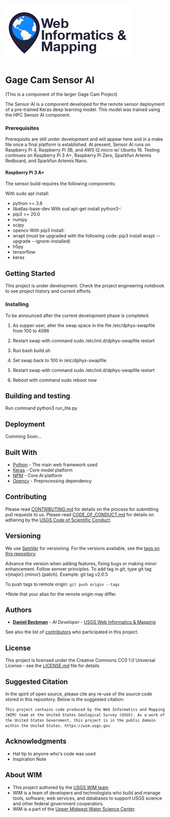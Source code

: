 ![WiM](wimlogo.png)


# Gage Cam Sensor AI

(This is a component of the larger Gage Cam Project)

The Sensor AI is a component developed for the remote sensor deployment of a pre-trained Keras deep learning model. This model was trained using the HPC Sensor AI component. 




### Prerequisites

Prerequisits are still under development and will appear here and in a make file once a final platform is established. At present, Sensor AI runs on Raspberry Pi 4, Raspberry Pi 3B, and AWS t2.micro w/ Ubuntu 16. Testing continues on Raspberry Pi 3 A+, Raspberry Pi Zero, Sparkfun Artemis Redboard, and Sparkfun Artemis Nano.

#### Raspberry Pi 3 A+ 
The sensor build requires the following components:

With sudo apt install:
- python >= 3.6
- libatlas-base-dev
With sud apt-get install python3-: 
- pip3 >= 20.0
- numpy
- scipy
- opencv
With pip3 install:
- wrapt (must be upgraded with the following code: pip3 install wrapt --upgrade --ignore-installed)
- h5py
- tensorflow
- keras


## Getting Started

This project is under development. Check the project engineering notebook to see project history and current efforts.

### Installing

To be announced after the current development phase is completed.

1. As supper user, alter the swap space in the file  /etc/dphys-swapfile from 100 to 4096

2. Restart swap with command  sudo /etc/init.d/dphys-swapfile restart

3. Run bash build.sh

4. Set swap back to 100 in /etc/dphys-swapfile

5. Restart swap with command  sudo /etc/init.d/dphys-swapfile restart

6. Reboot with command sudo reboot now

## Building and testing

Run command python3 run_lite.py

## Deployment

Comming Soon...

## Built With

* [Python](https://python.org/) - The main web framework used
* [Keras](https://keras.io/) - Core model platform 
* [NPM](https://tensorflow.org/) - Core AI platform
* [Opencv](https://www.opencv.org/) - Preprocessing dependency

## Contributing

Please read [CONTRIBUTING.md](CONTRIBUTING.md) for details on the process for submitting pull requests to us. Please read [CODE_OF_CONDUCT.md](CODE_OF_CONDUCT.md) for details on adhering by the [USGS Code of Scientific Conduct](https://www2.usgs.gov/fsp/fsp_code_of_scientific_conduct.asp).

## Versioning

We use [SemVer](http://semver.org/) for versioning. For the versions available, see the [tags on this repository](../../tags). 

Advance the version when adding features, fixing bugs or making minor enhancement. Follow semver principles. To add tag in git, type git tag v{major}.{minor}.{patch}. Example: git tag v2.0.5

To push tags to remote origin: `git push origin --tags`

*Note that your alias for the remote origin may differ.

## Authors

* **[Daniel Beckman](PROFILE_PAGE_URL_HERE)**  - *AI Developer* - [USGS Web Informatics & Mapping](https://wim.usgs.gov/)

See also the list of [contributors](../../graphs/contributors) who participated in this project.

## License

This project is licensed under the Creative Commons CC0 1.0 Universal License - see the [LICENSE.md](LICENSE.md) file for details

## Suggested Citation
In the spirit of open source, please cite any re-use of the source code stored in this repository. Below is the suggested citation:

`This project contains code produced by the Web Informatics and Mapping (WIM) team at the United States Geological Survey (USGS). As a work of the United States Government, this project is in the public domain within the United States. https://wim.usgs.gov`


## Acknowledgments

* Hat tip to anyone who's code was used
* Inspiration Note 

## About WIM
* This project authored by the [USGS WIM team](https://wim.usgs.gov)
* WIM is a team of developers and technologists who build and manage tools, software, web services, and databases to support USGS science and other federal government cooperators.
* WIM is a part of the [Upper Midwest Water Science Center](https://www.usgs.gov/centers/wisconsin-water-science-center).
